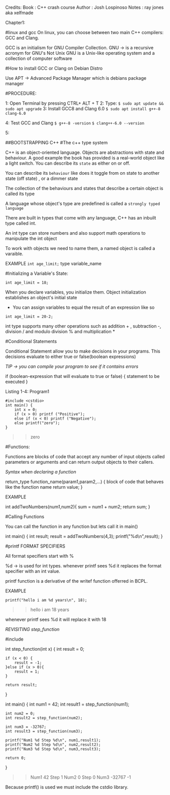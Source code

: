 Credits:
Book : C++ crash course
Author : Josh Lospinoso
Notes : ray jones aka xelfmade

Chapter1:

#linux and gcc
On linux, you can choose between two main C++ compilers: GCC and Clang.

GCC is an initialism for GNU Compiler Collection.
GNU -> is a recursive acronym for GNU's Not Unix
GNU is a Unix-like operating system and a collection of computer software


#How to install GCC or Clang on Debian Distro

Use APT -> Advanced Package Manager which is debians package manager

#PROCEDURE:

1: Open Terminal by pressing CTRL+ ALT + T 
2: Type: `$ sudo apt update && sudo apt upgrade`
3: Install GCC8 and Clang 6.0 `$ sudo apt install g++-8 clang-6.0`

4: Test GCC and Clang `$ g++-8 -version`
`$ clang++-6.0 --version`

5: 


##BOOTSTRAPPING C++
#The c++ type system

C++ is an object-oriented language. Objects are abstractions with state and behaviour.
A good example the book has provided is a real-world object like a light switch.
You can describe its `state` as either on or off.

You can describe its `behaviour` like does it toggle from on state to another state (off state) , or a dimmer state


The collection of the behaviours and states that describe a certain object is called its type

A language whose object's type are predefined is called a `strongly typed language`


There are built in types that come with any language, C++ has an inbuilt type called int.

An int type can store numbers and also support math operations to manipulate the int object

To work with objects we need to name them, a named object is called a varaible.



EXAMPLE
`int age_limit;`
type variable_name


#Initializing a Variable's State:

`int age_limit = 18;`

When you declare variables, you initialize them. Object initialization establishes an object's initial state

* You can assign variables to equal the result of an expression like so

`int age_limit = 20-2;`

int type supports many other operations such as addition + , subtraction -, division / and modulo division % and multiplication *


#Conditional Statements

Conditional Statement allow you to make decisions in your programs.
This decisions evaluate to either true or false(boolean expressions)

*TIP -> you can compile your program to see if it contains errors*

if (boolean-expression that will evaluate to true or false) 
{
	statement to be executed
}


Listing 1-4: Program1

```
#include <cstdio>
int main() {
	int x = 0;
	if (x > 0) printf ("Positive");
	else if (x < 0) printf ("Negative");
	else printf("zero");
}
```
>>zero



#Functions:

Functions are blocks of code that accept any number of input objects called parameters or arguments and can return output objects to their callers.


*Syntax when declaring a function*

return_type function_name(param1,param2,...) {
	block of code that behaves like the function name
	return value;
}

EXAMPLE

int addTwoNumbers(num1,num2){
	sum = num1 + num2;
	return sum;
}


#Calling Functions

You can call the function in any function but lets call it in main()

int main() {
	int result;
	result = addTwoNumbers(4,3);
	printf("%d\n",result);
}


#printf FORMAT SPECIFIERS

All format specifiers start with %

%d -> is used for int types.
whenever printf sees %d it replaces the format specifier with an int value.

printf function is a derivative of the writef function offerred in BCPL.

EXAMPLE

`printf("hello i am %d years\n", 18);`
>>hello i am 18 years

whenever printf sees %d it will replace it with 18

*REVISITING step_function*

#include <cstdio>

int step_function(int x) {
	int result = 0;

	if (x < 0) {
		result = -1;
	}else if (x > 0){
		result = 1;
	}

	return result;
}

int main() {
	int num1 = 42;
	int result1 = step_function(num1);

	int num2 = 0;
	int result2 = step_function(num2);

	int num3 = -32767;
	int result3 = step_function(num3);

	printf("Num1 %d Step %d\n", num1,result1);
	printf("Num2 %d Step %d\n", num2,result2);
	printf("Num3 %d Step %d\n", num3,result3);

	return 0;
}


>> Num1 42 Step 1
>> Num2 0 Step 0
>> Num3 -32767 -1

Because printf() is used we must include the cstdio library.

